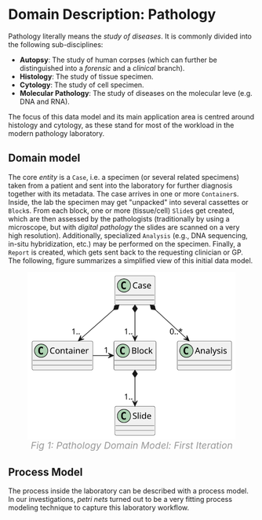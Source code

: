 # Domain Description: Pathology

Pathology literally means the _study of diseases_.
It is commonly divided into the following sub-disciplines:

- **Autopsy**: The study of human corpses (which can further be distinguished into a _forensic_ and a _clinical_ branch).
- **Histology**: The study of tissue specimen.
- **Cytology**: The study of cell specimen.
- **Molecular Pathology**: The study of diseases on the molecular leve (e.g. DNA and RNA).


The focus of this data model and its main application area is centred around histology and cytology, as these
stand for most of the workload in the modern pathology laboratory.


## Domain model

The core _entity_ is a `Case`, i.e. a specimen (or several related specimens) taken from a patient and sent into 
the laboratory for further diagnosis together with its metadata.
The case arrives in one or more `Container`s. 
Inside, the lab the specimen may get "unpacked" into several cassettes or `Block`s.
From each block, one or more (tissue/cell) `Slide`s get created, which are then assessed by the pathologists (traditionally by using a microscope, but with _digital pathology_ the slides are scanned on a very high resolution). 
Additionally, specialized `Analysis` (e.g., DNA sequencing, in-situ hybridization, etc.) may be performed on the specimen.
Finally, a `Report` is created, which gets sent back to the requesting clinician or GP.
The following, figure summarizes a simplified view of this initial data model.

<figure style="display: flex; align-items: center; flex-direction: column">
    <img src="./images/svg/1_patho_domain_iter1.svg">
    <figcaption style="font-size: 1.2rem; font-style: italic; color: #999" >Fig 1: Pathology Domain Model: First Iteration</figcaption>
</figure>


## Process Model

The process inside the laboratory can be described with a process model. 
In our investigations, _petri nets_ turned out to be a very fitting process modeling technique to capture this laboratory workflow.
